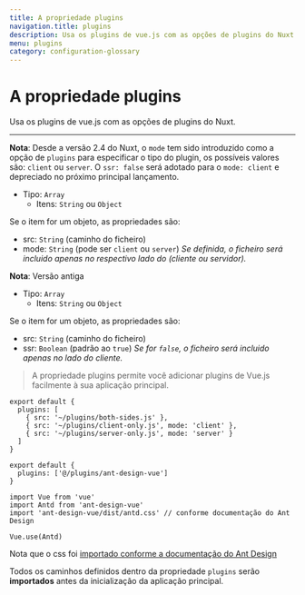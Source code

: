 ```yaml
---
title: A propriedade plugins
navigation.title: plugins
description: Usa os plugins de vue.js com as opções de plugins do Nuxt.
menu: plugins
category: configuration-glossary
---
```

# A propriedade plugins

Usa os plugins de vue.js com as opções de plugins do Nuxt.

---

**Nota**: Desde a versão 2.4 do Nuxt, o `mode` tem sido introduzido como a opção de `plugins` para especificar o tipo do plugin, os possíveis valores são: `client` ou `server`. O `ssr: false` será adotado para o `mode: client` e depreciado no próximo principal lançamento.

- Tipo: `Array`
  - Itens: `String` ou `Object`

Se o item for um objeto, as propriedades são:

- src: `String` (caminho do ficheiro)
- mode: `String` (pode ser `client` ou `server`) _Se definida, o ficheiro será incluido apenas no respectivo lado do (cliente ou servidor)._

**Nota**: Versão antiga

- Tipo: `Array`
  - Itens: `String` ou `Object`

Se o item for um objeto, as propriedades são:

- src: `String` (caminho do ficheiro)
- ssr: `Boolean` (padrão ao `true`) _Se for `false`, o ficheiro será incluido apenas no lado do cliente._

> A propriedade plugins permite você adicionar plugins de Vue.js facilmente à sua aplicação principal.

```js{}[nuxt.config.js]
export default {
  plugins: [
    { src: '~/plugins/both-sides.js' },
    { src: '~/plugins/client-only.js', mode: 'client' },
    { src: '~/plugins/server-only.js', mode: 'server' }
  ]
}
```

```js{}[nuxt.config.js]
export default {
  plugins: ['@/plugins/ant-design-vue']
}
```

```js{}[plugins/ant-design-vue.js]
import Vue from 'vue'
import Antd from 'ant-design-vue'
import 'ant-design-vue/dist/antd.css' // conforme documentação do Ant Design

Vue.use(Antd)
```

Nota que o css foi [importado conforme a documentação do Ant Design](https://vue.ant.design/docs/vue/getting-started/#3.-Use-antd's-Components 'Dica externa relevante para construção dos plugins')

Todos os caminhos definidos dentro da propriedade `plugins` serão **importados** antes da inicialização da aplicação principal.
